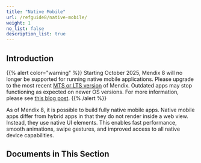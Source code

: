 ```yaml
---
title: "Native Mobile"
url: /refguide8/native-mobile/
weight: 1
no_list: false
description_list: true 
---
```


## Introduction

{{% alert color="warning" %}}
Starting October 2025, Mendix 8 will no longer be supported for running native mobile applications. Please upgrade to the most recent [MTS or LTS version](/releasenotes/studio-pro/lts-mts/) of Mendix. Outdated apps may stop functioning as expected on newer OS versions. For more information, please see [this blog post](https://www.mendix.com/blog/empowering-mobile-innovation/).
{{% /alert %}}

As of Mendix 8, it is possible to build fully native mobile apps. Native mobile apps differ from hybrid apps in that they do not render inside a web view. Instead, they use native UI elements. This enables fast performance, smooth animations, swipe gestures, and improved access to all native device capabilities.

## Documents in This Section
